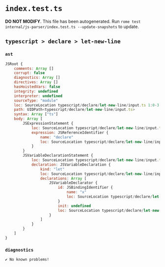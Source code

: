 # `index.test.ts`

**DO NOT MODIFY**. This file has been autogenerated. Run `rome test internal/js-parser/index.test.ts --update-snapshots` to update.

## `typescript > declare > let-new-line`

### `ast`

```javascript
JSRoot {
	comments: Array []
	corrupt: false
	diagnostics: Array []
	directives: Array []
	hasHoistedVars: false
	integrity: undefined
	interpreter: undefined
	sourceType: "module"
	loc: SourceLocation typescript/declare/let-new-line/input.ts 1:0-3:0
	path: UIDPath<typescript/declare/let-new-line/input.ts>
	syntax: Array ["ts"]
	body: Array [
		JSExpressionStatement {
			loc: SourceLocation typescript/declare/let-new-line/input.ts 1:0-1:7
			expression: JSReferenceIdentifier {
				name: "declare"
				loc: SourceLocation typescript/declare/let-new-line/input.ts 1:0-1:7 (declare)
			}
		}
		JSVariableDeclarationStatement {
			loc: SourceLocation typescript/declare/let-new-line/input.ts 2:0-2:6
			declaration: JSVariableDeclaration {
				kind: "let"
				loc: SourceLocation typescript/declare/let-new-line/input.ts 2:0-2:6
				declarations: Array [
					JSVariableDeclarator {
						id: JSBindingIdentifier {
							name: "x"
							loc: SourceLocation typescript/declare/let-new-line/input.ts 2:4-2:5 (x)
						}
						init: undefined
						loc: SourceLocation typescript/declare/let-new-line/input.ts 2:4-2:5
					}
				]
			}
		}
	]
}
```

### `diagnostics`

```
✔ No known problems!

```
